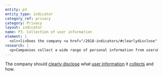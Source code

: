 ```yaml
---
entity: p3
entity_type: indicator
category_ref: privacy
category: Privacy
layout: indicator
name: P3. Collection of user information
element: | 
  <ol><li>Does the company <a href="/2018-indicators/#clearlydisclose" target="_blank" rel="noopener">clearly disclose</a> what types of user information it <a href="/wp-admin/collect">collects</a>?</li><li>For each type of <a href="/2018-indicators/#userinformation" target="_blank" rel="noopener">user information</a> the company <a href="/wp-admin/collect">collects</a>, does the company <a href="/2018-indicators/#clearlydisclose" target="_blank" rel="noopener">clearly disclose</a> how it collects that user information?</li><li>Does the company <a href="/2018-indicators/#clearlydisclose" target="_blank" rel="noopener">clearly disclose</a> that it limits collection of <a href="/2018-indicators/#userinformation" target="_blank" rel="noopener">user information</a> to what is directly relevant and necessary to accomplish the purpose of its service?</li><li>(For <a href="/2018-indicators/#mobile" target="_blank" rel="noopener">mobile ecosystems</a>): Does the company <a href="/2018-indicators/#clearlydisclose" target="_blank" rel="noopener">clearly disclose</a> that it evaluates whether the <a href="/2018-indicators/#privacypolicy" target="_blank" rel="noopener">privacy policies</a> of third-party <a href="/2018-indicators/#app" target="_blank" rel="noopener">apps</a> made available through its <a href="/2018-indicators/#appstore" target="_blank" rel="noopener">app store</a> disclose what <a href="/2018-indicators/#userinformation" target="_blank" rel="noopener">user information</a> the apps collect?</li><li>(For <a href="/2018-indicators/#mobile" target="_blank" rel="noopener">mobile ecosystems</a>): Does the company <a href="/2018-indicators/#clearlydisclose" target="_blank" rel="noopener">clearly disclose</a> that it evaluates whether third-party <a href="/2018-indicators/#app" target="_blank" rel="noopener">apps</a> made available through its <a href="/2018-indicators/#appstore" target="_blank" rel="noopener">app store </a>limit collection of <a href="/2018-indicators/#userinformation" target="_blank" rel="noopener">user information</a> to what is directly relevant and necessary to accomplish the purpose of the app?</li></ol>
research: | 
  <p>Companies collect a wide range of personal information from users&mdash;from personal details and account profiles to a user&rsquo;s activities and location. We expect companies to clearly disclose what user information (<em>as RDR defines it, below</em>) they collect and how they do so. We also expect companies to commit to the principle of&nbsp;<a href="/2019-indicators/#dataminimization">data minimization</a>&nbsp;and to demonstrate how this principle shapes their practices regarding user information. If companies collect multiple types of information, we expect them to provide detail on how they handle each type of information. For mobile ecosystems, we expect the company to clearly disclose whether the privacy policies of the apps that are available in its app store specify what user information the apps collect and whether those policies comply with data minimization principles</p><p>RDR takes an expansive interpretation of&nbsp;<a href="/2019-indicators/#userinformation">user information</a>, which according to our definition constitutes: &ldquo;any data that is connected to an identifiable person, or may be connected to such a person by combining datasets or utilizing data-mining techniques.&rdquo;</p><p>As further explanation,&nbsp;<a href="/2019-indicators/#userinformation">user information</a>&nbsp;is any data that documents a user&rsquo;s characteristics and/or activities. This information may or may not be tied to a specific user account. This information includes, but is not limited to, personal correspondence, user-generated content, account preferences and settings, log and access data, data about a user&rsquo;s activities or preferences collected from third parties either through behavioral tracking or purchasing of data, and all forms of metadata. User information is never considered anonymous except when included solely as a basis to generate global measures (e.g. number of active monthly users). For example, the statement, &lsquo;Our service has 1 million monthly active users,&rsquo; contains anonymous data, since it does not give enough information to know who those 1 million users are.</p><p>Anonymous data is &ldquo;data that is in no way connected to another piece of information that could enable a user to be identified.&rdquo;</p><p>This expansive view is necessary to reflect several facts. First, skilled analysts can de-anonymize large data sets. This renders nearly all promises of anonymization unattainable. In essence, any data tied to an &ldquo;anonymous identifier&rdquo; is not anonymous; rather, this is often pseudonymous data that may be tied back to the user&rsquo;s offline identity. Second, metadata may be as or more revealing of a user&rsquo;s associations and interests than content data, thus this data is of vital interest. Third, entities that have access to many sources of data, such as data brokers and governments, may be able to pair two or more data sources to reveal information about users. Thus, sophisticated actors can use data that seems anonymous to construct a larger picture of a user.</p><p>In some cases, laws or regulations may require companies to collect certain information or may prohibit or discourage the company from disclosing what user information they collect. Researchers will document situations where this is the case, but a company will still lose points if it fails to meet all elements. This represents a situation where the law causes companies to be uncompetitive, and we encourage companies to advocate for laws that enable them to fully respect users&rsquo; rights to freedom of expression and privacy.</p><p><strong>Potential sources:</strong></p><ul><li>Company privacy policy</li><li>Company webpage or section on data protection or data collection</li></ul>
---
```

The company should [clearly disclose](/2018-indicators/#clearlydisclose) what [user information](/2018-indicators/#userinformation) it [collects](/wp-admin/collect) and how.